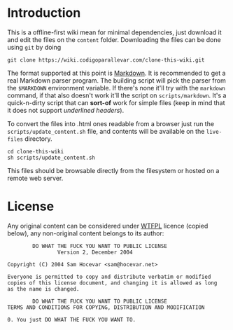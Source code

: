 # Introduction

This is a offline-first wiki mean for minimal dependencies, just download it and edit the files on the `content` folder. Downloading the files can be done using `git` by doing

    git clone https://wiki.codigoparallevar.com/clone-this-wiki.git

The format supported at this point is [Markdown](https://daringfireball.net/projects/markdown/basics). It is recommended to get a real Markdown parser program.
The building script will pick the parser from the `$MARKDOWN` environment variable. If there's none it'll try with the `markdown` command, if that also doesn't work it'll the script on `scripts/markdown`. It's a quick-n-dirty script that can **sort-of** work for simple files (keep in mind that it does not support *underlined headers*).

To convert the files into .html ones readable from a browser just run the `scripts/update_content.sh` file, and contents will be available on the `live-files` directory.

    cd clone-this-wiki
    sh scripts/update_content.sh

This files should be browsable directly from the filesystem or hosted on a remote web server.

# License

Any original content can be considered under [WTFPL](http://www.wtfpl.net/) licence (copied below), any non-original content belongs to its author:

            DO WHAT THE FUCK YOU WANT TO PUBLIC LICENSE
                    Version 2, December 2004
    
    Copyright (C) 2004 Sam Hocevar <sam@hocevar.net>
    
    Everyone is permitted to copy and distribute verbatim or modified
    copies of this license document, and changing it is allowed as long
    as the name is changed.
    
            DO WHAT THE FUCK YOU WANT TO PUBLIC LICENSE
    TERMS AND CONDITIONS FOR COPYING, DISTRIBUTION AND MODIFICATION
    
    0. You just DO WHAT THE FUCK YOU WANT TO.